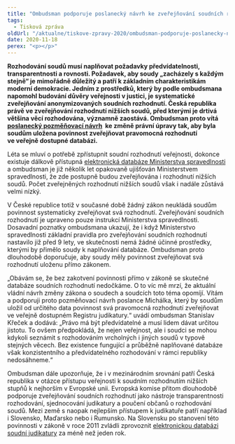 ```yaml
---
title: "Ombudsman podporuje poslanecký návrh ke zveřejňování soudních rozhodnutí"
tags:
  - Tisková zpráva
oldUrl: "/aktualne/tiskove-zpravy-2020/ombudsman-podporuje-poslanecky-navrh-ke-zverejnovani-soudnich-rozhodnuti"
date: 2020-11-18
perex: "<p></p>"
---
```


<!-- imported from the old website -->

<p><b>Rozhodování soudů musí naplňovat požadavky předvídatelnosti, transparentnosti a rovnosti. Požadavek, aby soudy „zacházely s každým stejně“ je mimořádně důležitý a patří k základním charakteristikám moderní demokracie. Jedním z prostředků, který by podle ombudsmana napomohl budování důvěry veřejnosti v justici, je systematické zveřejňování anonymizovaných soudních rozhodnutí. Česká republika právě ve zveřejňování rozhodnutí nižších soudů, před kterými je drtivá většina věcí rozhodována, významně zaostává. Ombudsman proto vítá <a title="Otevření do nového okna" href="http://www.psp.cz/sqw/text/orig2.sqw?idd=72706" target="_blank">poslanecký pozměňovací návrh</a>  ke změně právní úpravy tak, aby byla soudům uložena povinnost zveřejňovat pravomocná rozhodnutí ve veřejně dostupné databázi. </b> </p><p>Léta se mluví o potřebě zpřístupnit soudní rozhodnutí veřejnosti, dokonce existuje dálkově přístupná <a href="https://www.nsoud.cz/judikaturavks/judikatura_vks.nsf/webSpreadSearch" target="_blank">elektronická databáze Ministerstva spravedlnosti</a> a ombudsman je již několik let opakovaně ujišťován Ministerstvem spravedlnosti, že zde postupně budou zveřejňována i rozhodnutí nižších soudů. Počet zveřejněných rozhodnutí nižších soudů však i nadále zůstává velmi nízký. </p><p>V České republice totiž v současné době žádný zákon neukládá soudům povinnost systematicky zveřejňovat svá rozhodnutí. Zveřejňování soudních rozhodnutí je upraveno pouze instrukcí Ministerstva spravedlnosti. Dosavadní poznatky ombudsmana ukazují, že i když Ministerstvo spravedlnosti základní pravidla pro zveřejňování soudních rozhodnutí nastavilo již před 9 lety, ve skutečnosti nemá žádné účinné prostředky, kterými by přimělo soudy k naplňování databáze. Ombudsman proto dlouhodobě doporučuje, aby soudy měly povinnost zveřejňovat svá rozhodnutí uloženu přímo zákonem. </p><p>„Obávám se, že bez zakotvení povinnosti přímo v zákoně se skutečné databáze soudních rozhodnutí nedočkáme. O to víc mě mrzí, že aktuální vládní návrh změny zákona o soudech a soudcích toto téma opomíjí. Vítám a podporuji proto pozměňovací návrh poslance Michálka, který by soudům uložil od určitého data povinnost svá pravomocná rozhodnutí zveřejňovat ve veřejně dostupném Registru judikatury.“ uvádí ombudsman Stanislav Křeček a dodává: „Právo má být předvídatelné a musí lidem dávat určitou jistotu. To ovšem předpokládá, že nejen veřejnost, ale i soudci se mohou kdykoli seznámit s rozhodováním vrcholných i jiných soudů v typově stejných věcech. Bez existence fungující a průběžně naplňované databáze však konzistentního a předvídatelného rozhodování v rámci republiky nedosáhneme.“</p><p>Ombudsman dále upozorňuje, že i v mezinárodním srovnání patří Česká republika v otázce přístupu veřejnosti k soudním rozhodnutím nižších stupňů k nejhorším v Evropské unii. Evropská komise přitom dlouhodobě podporuje zveřejňování soudních rozhodnutí jako nástroje transparentnosti rozhodování, sjednocování judikatury a poučení občanů o rozhodování soudů. Mezi země s naopak nejlepším přístupem k judikatuře patří například i Slovensko, Maďarsko nebo i Rumunsko. Na Slovensku po stanovení této povinnosti v zákoně v roce 2011 zvládli zprovoznit <a href="https://obcan.justice.sk/infosud/-/infosud/zoznam/rozhodnutie" target="_blank">elektronickou databázi soudní judikatury</a> za méně než jeden rok.   </p>
